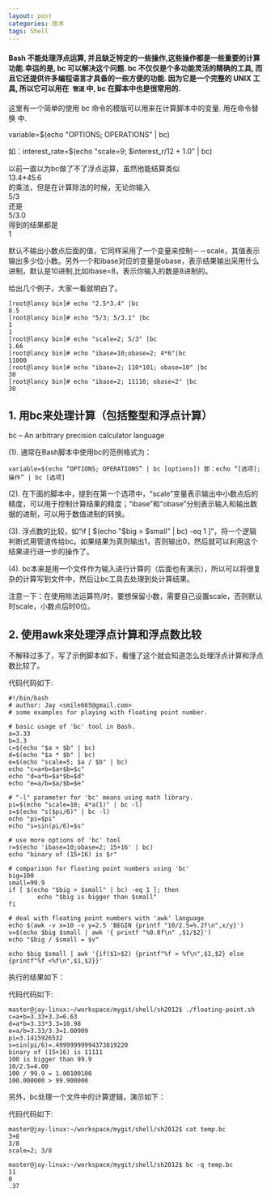 ```yaml
---
layout: post
categories: 技术
tags: Shell   
---
```


#### Bash 不能处理浮点运算, 并且缺乏特定的一些操作,这些操作都是一些重要的计算功能.幸运的是, bc  可以解决这个问题. bc 不仅仅是个多功能灵活的精确的工具, 而且它还提供许多编程语言才具备的一些方便的功能.   因为它是一个完整的 UNIX 工具, 所以它可以用在` 管道` 中,  bc  在脚本中也是很常用的.

这里有一个简单的使用 bc 命令的模版可以用来在计算脚本中的变量. 用在命令替换 中.

variable=$(echo "OPTIONS; OPERATIONS" | bc) 

如：interest_rate=$(echo "scale=9; $interest_r/12 + 1.0" | bc)

 以前一直以为bc做了不了浮点运算，虽然他能结算类似      
13.4*45.6     
的乘法，但是在计算除法的时候，无论你输入      
5/3      
还是      
5/3.0      
得到的结果都是      
1      

默认不输出小数点后面的值，它同样采用了一个变量来控制－－scale，其值表示输出多少位小数。另外一个和ibase对应的变量是obase，表示结果输出采用什么进制，默认是10进制,比如ibase=8，表示你输入的数是8进制的。 
      
给出几个例子，大家一看就明白了。
	

	[root@lancy bin]# echo "2.5*3.4" |bc
	8.5
	[root@lancy bin]# echo "5/3; 5/3.1" |bc
	1
	1
	[root@lancy bin]# echo "scale=2; 5/3" |bc
	1.66
	[root@lancy bin]# echo "ibase=10;obase=2; 4*6"|bc
	11000
	[root@lancy bin]# echo "ibase=2; 110*101; obase=10" |bc
	30
	[root@lancy bin]# echo "ibase=2; 11110; obase=2" |bc
	30

## 1. 用bc来处理计算（包括整型和浮点计算）

bc – An arbitrary precision calculator language      

(1). 通常在Bash脚本中使用bc的范例格式为：

	variable=$(echo “OPTIONS; OPERATIONS” | bc [options]) 即：echo “[选项];操作” | bc [选项]

(2). 在下面的脚本中，提到在第一个选项中，“scale”变量表示输出中小数点后的精度，可以用于控制计算结果的精度；“ibase”和“obase”分别表示输入和输出数据的进制，可以用于数值进制的转换。

(3). 浮点数的比较，如“if [ $(echo "$big > $small" | bc) -eq 1 ]”，将一个逻辑判断式用管道传给bc。如果结果为真则输出1，否则输出0，然后就可以利用这个结果进行进一步的操作了。

(4). bc本来是用一个文件作为输入进行计算的（后面也有演示），所以可以将很复杂的计算写到文件中，然后让bc工具去处理到处计算结果。

注意一下：在使用除法运算符/时，要想保留小数，需要自己设置scale，否则默认时scale，小数点后时0位。

##  2. 使用awk来处理浮点计算和浮点数比较

不解释过多了，写了示例脚本如下，看懂了这个就会知道怎么处理浮点计算和浮点数比较了。

代码代码如下:

	#!/bin/bash
	# author: Jay <smile665@gmail.com>
	# some examples for playing with floating point number.
	
	# basic usage of 'bc' tool in Bash.
	a=3.33
	b=3.3
	c=$(echo "$a + $b" | bc)
	d=$(echo "$a * $b" | bc)
	e=$(echo "scale=5; $a / $b" | bc)
	echo "c=a+b=$a+$b=$c"
	echo "d=a*b=$a*$b=$d"
	echo "e=a/b=$a/$b=$e"
	
	# "-l" parameter for 'bc' means using math library.
	pi=$(echo "scale=10; 4*a(1)" | bc -l)
	s=$(echo "s($pi/6)" | bc -l)
	echo "pi=$pi"
	echo "s=sin(pi/6)=$s"
	
	# use more options of 'bc' tool
	r=$(echo 'ibase=10;obase=2; 15+16' | bc)
	echo "binary of (15+16) is $r"
	
	# comparison for floating point numbers using 'bc'
	big=100
	small=99.9
	if [ $(echo "$big > $small" | bc) -eq 1 ]; then
	        echo "$big is bigger than $small"
	fi
	
	# deal with floating point numbers with 'awk' language
	echo $(awk -v x=10 -v y=2.5 'BEGIN {printf "10/2.5=%.2f\n",x/y}')
	v=$(echo $big $small | awk '{ printf "%0.8f\n" ,$1/$2}')
	echo "$big / $small = $v"
	
	echo $big $small | awk '{if($1>$2) {printf"%f > %f\n",$1,$2} else {printf"%f <%f\n",$1,$2}}'

执行的结果如下：

代码代码如下:

	master@jay-linux:~/workspace/mygit/shell/sh2012$ ./floating-point.sh
	c=a+b=3.33+3.3=6.63
	d=a*b=3.33*3.3=10.98
	e=a/b=3.33/3.3=1.00909
	pi=3.1415926532
	s=sin(pi/6)=.49999999994373819220
	binary of (15+16) is 11111
	100 is bigger than 99.9
	10/2.5=4.00
	100 / 99.9 = 1.00100100
	100.000000 > 99.900000

另外，bc处理一个文件中的计算逻辑，演示如下：

代码代码如下:

	master@jay-linux:~/workspace/mygit/shell/sh2012$ cat temp.bc
	3+8
	3/8
	scale=2; 3/8
	
	master@jay-linux:~/workspace/mygit/shell/sh2012$ bc -q temp.bc
	11
	0
	.37
